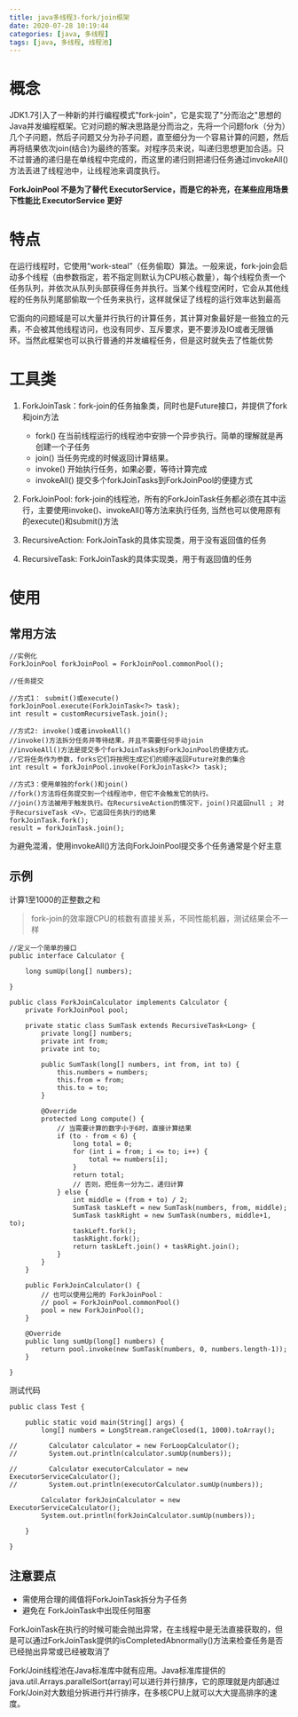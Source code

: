 ```yaml
---
title: java多线程3-fork/join框架
date: 2020-07-28 10:19:44
categories: [java, 多线程] 
tags: [java, 多线程, 线程池]
---
```


# 概念

JDK1.7引入了一种新的并行编程模式"fork-join"，它是实现了"分而治之"思想的Java并发编程框架。它对问题的解决思路是分而治之，先将一个问题fork（分为）几个子问题，然后子问题又分为孙子问题，直至细分为一个容易计算的问题，然后再将结果依次join(结合)为最终的答案。对程序员来说，叫递归思想更加合适。只不过普通的递归是在单线程中完成的，而这里的递归则把递归任务通过invokeAll()方法丢进了线程池中，让线程池来调度执行。

**ForkJoinPool 不是为了替代 ExecutorService，而是它的补充，在某些应用场景下性能比 ExecutorService 更好**

 <!-- more -->

# 特点

在运行线程时，它使用“work-steal”（任务偷取）算法。一般来说，fork-join会启动多个线程（由参数指定，若不指定则默认为CPU核心数量），每个线程负责一个任务队列，并依次从队列头部获得任务并执行。当某个线程空闲时，它会从其他线程的任务队列尾部偷取一个任务来执行，这样就保证了线程的运行效率达到最高

它面向的问题域是可以大量并行执行的计算任务，其计算对象最好是一些独立的元素，不会被其他线程访问，也没有同步、互斥要求，更不要涉及IO或者无限循环。当然此框架也可以执行普通的并发编程任务，但是这时就失去了性能优势

# 工具类

1. ForkJoinTask：fork-join的任务抽象类，同时也是Future接口，并提供了fork和join方法

    - fork()    在当前线程运行的线程池中安排一个异步执行。简单的理解就是再创建一个子任务
    - join()    当任务完成的时候返回计算结果。
    - invoke()    开始执行任务，如果必要，等待计算完成
    - invokeAll() 提交多个forkJoinTasks到ForkJoinPool的便捷方式

1. ForkJoinPool: fork-join的线程池，所有的ForkJoinTask任务都必须在其中运行，主要使用invoke()、invokeAll()等方法来执行任务, 当然也可以使用原有的execute()和submit()方法

1. RecursiveAction: ForkJoinTask的具体实现类，用于没有返回值的任务

1. RecursiveTask: ForkJoinTask的具体实现类，用于有返回值的任务


# 使用

## 常用方法
```
//实例化
ForkJoinPool forkJoinPool = ForkJoinPool.commonPool();

//任务提交

//方式1： submit()或execute() 
forkJoinPool.execute(ForkJoinTask<?> task);
int result = customRecursiveTask.join();

//方式2: invoke()或者invokeAll()
//invoke()方法拆分任务并等待结果，并且不需要任何手动join
//invokeAll()方法是提交多个forkJoinTasks到ForkJoinPool的便捷方式。
//它将任务作为参数，forks它们将按照生成它们的顺序返回Future对象的集合
int result = forkJoinPool.invoke(ForkJoinTask<?> task);

//方式3：使用单独的fork()和join()
//fork()方法将任务提交到一个线程池中，但它不会触发它的执行。
//join()方法被用于触发执行。在RecursiveAction的情况下，join()只返回null ; 对于RecursiveTask <V>，它返回任务执行的结果
forkJoinTask.fork();
result = forkJoinTask.join();
```

为避免混淆，使用invokeAll()方法向ForkJoinPool提交多个任务通常是个好主意


## 示例

计算1至1000的正整数之和


> fork-join的效率跟CPU的核数有直接关系，不同性能机器，测试结果会不一样

```
//定义一个简单的接口
public interface Calculator {

    long sumUp(long[] numbers);

}

```

```
public class ForkJoinCalculator implements Calculator {
    private ForkJoinPool pool;

    private static class SumTask extends RecursiveTask<Long> {
        private long[] numbers;
        private int from;
        private int to;

        public SumTask(long[] numbers, int from, int to) {
            this.numbers = numbers;
            this.from = from;
            this.to = to;
        }

        @Override
        protected Long compute() {
            // 当需要计算的数字小于6时，直接计算结果
            if (to - from < 6) {
                long total = 0;
                for (int i = from; i <= to; i++) {
                    total += numbers[i];
                }
                return total;
                // 否则，把任务一分为二，递归计算
            } else {
                int middle = (from + to) / 2;
                SumTask taskLeft = new SumTask(numbers, from, middle);
                SumTask taskRight = new SumTask(numbers, middle+1, to);
                taskLeft.fork();
                taskRight.fork();
                return taskLeft.join() + taskRight.join();
            }
        }
    }

    public ForkJoinCalculator() {
        // 也可以使用公用的 ForkJoinPool：
        // pool = ForkJoinPool.commonPool()
        pool = new ForkJoinPool();
    }

    @Override
    public long sumUp(long[] numbers) {
        return pool.invoke(new SumTask(numbers, 0, numbers.length-1));
    }

}

```

测试代码

```
public class Test {

    public static void main(String[] args) {
        long[] numbers = LongStream.rangeClosed(1, 1000).toArray();

//        Calculator calculator = new ForLoopCalculator();
//        System.out.println(calculator.sumUp(numbers)); 

//        Calculator executorCalculator = new ExecutorServiceCalculator();
//        System.out.println(executorCalculator.sumUp(numbers));

        Calculator forkJoinCalculator = new ExecutorServiceCalculator();
        System.out.println(forkJoinCalculator.sumUp(numbers)); 
        
    }

}
```

## 注意要点

- 需使用合理的阈值将ForkJoinTask拆分为子任务
- 避免在 ForkJoinTask中出现任何阻塞

ForkJoinTask在执行的时候可能会抛出异常，在主线程中是无法直接获取的，但是可以通过ForkJoinTask提供的isCompletedAbnormally()方法来检查任务是否已经抛出异常或已经被取消了

Fork/Join线程池在Java标准库中就有应用。Java标准库提供的java.util.Arrays.parallelSort(array)可以进行并行排序，它的原理就是内部通过Fork/Join对大数组分拆进行并行排序，在多核CPU上就可以大大提高排序的速度。

